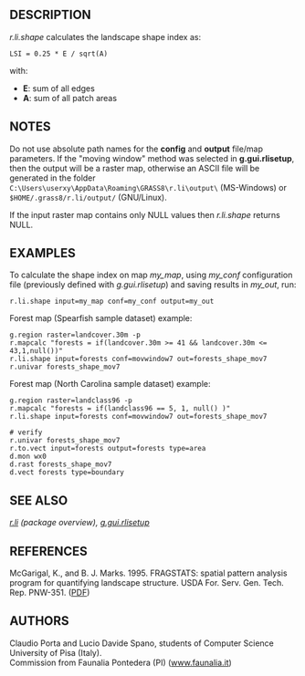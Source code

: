 ## DESCRIPTION

*r.li.shape* calculates the landscape shape index as:

```shell
LSI = 0.25 * E / sqrt(A)
```

with:

- **E**: sum of all edges
- **A**: sum of all patch areas

## NOTES

Do not use absolute path names for the **config** and **output**
file/map parameters. If the "moving window" method was selected in
**g.gui.rlisetup**, then the output will be a raster map, otherwise an
ASCII file will be generated in the folder
`C:\Users\userxy\AppData\Roaming\GRASS8\r.li\output\` (MS-Windows) or
`$HOME/.grass8/r.li/output/` (GNU/Linux).

If the input raster map contains only NULL values then *r.li.shape*
returns NULL.

## EXAMPLES

To calculate the shape index on map *my_map*, using *my_conf*
configuration file (previously defined with *g.gui.rlisetup*) and saving
results in *my_out*, run:

```shell
r.li.shape input=my_map conf=my_conf output=my_out
```

Forest map (Spearfish sample dataset) example:

```shell
g.region raster=landcover.30m -p
r.mapcalc "forests = if(landcover.30m >= 41 && landcover.30m <= 43,1,null())"
r.li.shape input=forests conf=movwindow7 out=forests_shape_mov7
r.univar forests_shape_mov7
```

Forest map (North Carolina sample dataset) example:

```shell
g.region raster=landclass96 -p
r.mapcalc "forests = if(landclass96 == 5, 1, null() )"
r.li.shape input=forests conf=movwindow7 out=forests_shape_mov7

# verify
r.univar forests_shape_mov7
r.to.vect input=forests output=forests type=area
d.mon wx0
d.rast forests_shape_mov7
d.vect forests type=boundary
```

## SEE ALSO

*[r.li](r.li.md) (package overview),
[g.gui.rlisetup](g.gui.rlisetup.md)*

## REFERENCES

McGarigal, K., and B. J. Marks. 1995. FRAGSTATS: spatial pattern
analysis program for quantifying landscape structure. USDA For. Serv.
Gen. Tech. Rep. PNW-351. ([PDF](https://doi.org/10.2737/PNW-GTR-351))

## AUTHORS

Claudio Porta and Lucio Davide Spano, students of Computer Science
University of Pisa (Italy).  
Commission from Faunalia Pontedera (PI) (www.faunalia.it)  
